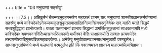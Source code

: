 +++
title = "03 मनुष्याणां सहस्रेषु"

+++
।।7.3।। अतिदुर्लभं चैतन्मदनुग्रहमन्तरेण महाफलं ज्ञानम् यतः मनुष्याणां
शास्त्रीयज्ञानकर्मयोग्यानां सहस्रेषु मध्ये
कश्चिदेकोऽनेकजन्मकृतसुकृतसमासादितनित्यानित्यवस्तुविवेकः सन् यतति यतते
सिद्धये सत्त्वशुद्धिद्वारा ज्ञानोत्पत्तये। यततां यतमानानां ज्ञानाय
सिद्धानां प्रागर्जितसुकृतानां साधकानामपि मध्ये कश्चिदेकः
श्रवणमनननिदिध्यासनपरिपाकान्ते मामीश्वरं वेत्ति साक्षात्करोति तत्त्वतः
प्रत्यगभेदेन तत्त्वमसीत्यादिगुरूपदिष्टमहावाक्येभ्यः। अनेकेषु
मनुष्येष्वात्मज्ञानसाधनानुष्ठायी परमदुर्लभः। साधनानुष्ठायिष्वपि मध्ये
फलभागी परमदुर्लभ इति किं वक्तव्यमस्य ज्ञानस्य माहात्म्यमित्यभिप्रायः।

